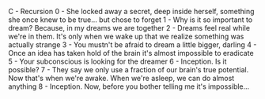 C - Recursion
0 - She locked away a secret, deep inside herself, something she once knew to be true... but chose to forget
1 - Why is it so important to dream? Because, in my dreams we are together
2 - Dreams feel real while we're in them. It's only when we wake up that we realize something was actually strange
3 - You mustn't be afraid to dream a little bigger, darling
4 - Once an idea has taken hold of the brain it's almost impossible to eradicate
5 - Your subconscious is looking for the dreamer
6 - Inception. Is it possible?
7 - They say we only use a fraction of our brain's true potential. Now that's when we're awake. When we're asleep, we can do almost anything
8 - Inception. Now, before you bother telling me it's impossible...
